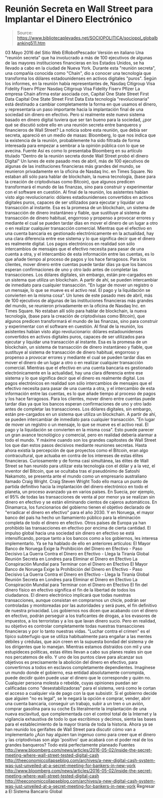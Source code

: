 # Reunión Secreta en Wall Street para Implantar el Dinero Electrónico

> Source: https://www.bibliotecapleyades.net/SOCIOPOLITICA/sociopol_globalbanking511.htm

03 Mayo 2016
del Sitio Web ElRobotPescador
Versión en italiano
Una "reunión secreta" que ha involucrado a más de 100 ejecutivos de algunas de las mayores instituciones financieras en los Estados Unidos, se ha llevado a cabo en la ciudad de Nueva York. Durante esta "reunión secreta", una compañía conocida como "Chain", dio a conocer una tecnología que transforma los dólares estadounidenses en activos digitales "puros". Según los informes, en la reunión había representantes de,
Nasdaq Citigroup Visa Fidelity Fiserv Pfizer
Nasdaq
Citigroup
Visa
Fidelity
Fiserv
Pfizer
La empresa Chain afirma estar asociada con,
Capital One State Street First Data
Capital One
State Street
First Data
Esta tecnología "revolucionaria" está destinado a cambiar completamente la forma en que usamos el dinero, y representaría un paso importante hacia la implantación final de una sociedad sin dinero en efectivo. Pero si realmente este nuevo sistema basado en dinero digital tuviera que ser tan bueno para la sociedad, ¿por qué se discutió sobre ello en una reunión secreta entre banqueros y financieros de Wall Street? La noticia sobre esta reunión, que debía ser secreta, apareció en un medio de masas:
Bloomberg, lo que nos indica que la existencia de la reunión, probablemente ha sido filtrada de forma interesada para empezar a sembrar a la opinión pública con lo que se avecina.
Fuente
Así es como lo presentaba Bloomberg en su artículo titulado "Dentro de la reunión secreta donde Wall Street probó el dinero Digital"
Un lunes de este pasado mes de abril, más de 100 ejecutivos de algunas de las instituciones financieras más grandes del mundo, se reunieron privadamente en la oficina de Nasdaq Inc. en Times Square. No estaban allí sólo para hablar de blockchain, la nueva tecnología, (base para la creación de criptodivisas como Bitcoin), que algunos predicen transformará el mundo de las finanzas, sino para construir y experimentar con el software en cuestión. Al final de la reunión, los asistentes habían visto algo revolucionario: dólares estadounidenses convertidos en activos digitales puros, capaces de ser utilizados para ejecutar y liquidar una transacción al instante. Esa es la promesa de un blockchain, un sistema de transacción de dinero instantáneo y fiable, que sustituye al sistema de transacción de dinero habitual, engorroso y propenso a provocar errores y mediante el cual se pueden tardar días en mover el dinero de un lugar a otro o en realizar cualquier transacción comercial. Mientras que el efectivo en una cuenta bancaria es gestionado electrónicamente en la actualidad, hay una clara diferencia entre ese sistema y lo que significa decir que el dinero es realmente digital. Los pagos electrónicos en realidad son sólo intercambios de mensajes que el efectivo necesita para pasar de una cuenta a otra, y el intercambio de esta información entre las cuentas, es lo que añade tiempo al proceso de pagos y los hace farragosos. Para los clientes, mover dinero entre cuentas puede tardar días ya que los bancos esperan confirmaciones de uno y otro lado antes de completar las transacciones. Los dólares digitales, sin embargo, están pre-cargados en un sistema que utiliza un blockchain. A partir de ahí, se pueden intercambiar de inmediato para cualquier transacción. "En lugar de mover un registro o un mensaje, lo que se mueve es el activo real. El pago y la liquidación se convierten en la misma cosa".
Un lunes de este pasado mes de abril, más de 100 ejecutivos de algunas de las instituciones financieras más grandes del mundo, se reunieron privadamente en la oficina de Nasdaq Inc. en Times Square.
No estaban allí sólo para hablar de blockchain, la nueva tecnología, (base para la creación de criptodivisas como Bitcoin), que algunos predicen transformará el mundo de las finanzas, sino para construir y experimentar con el software en cuestión. Al final de la reunión, los asistentes habían visto algo revolucionario:
dólares estadounidenses convertidos en activos digitales puros, capaces de ser utilizados para ejecutar y liquidar una transacción al instante.
Esa es la promesa de un blockchain, un sistema de transacción de dinero instantáneo y fiable, que sustituye al sistema de transacción de dinero habitual, engorroso y propenso a provocar errores y mediante el cual se pueden tardar días en mover el dinero de un lugar a otro o en realizar cualquier transacción comercial. Mientras que el efectivo en una cuenta bancaria es gestionado electrónicamente en la actualidad, hay una clara diferencia entre ese sistema y lo que significa decir que el dinero es realmente digital. Los pagos electrónicos en realidad son sólo intercambios de mensajes que el efectivo necesita para pasar de una cuenta a otra, y el intercambio de esta información entre las cuentas, es lo que añade tiempo al proceso de pagos y los hace farragosos.
Para los clientes, mover dinero entre cuentas puede tardar días ya que los bancos esperan confirmaciones de uno y otro lado antes de completar las transacciones.
Los dólares digitales, sin embargo, están pre-cargados en un sistema que utiliza un blockchain.
A partir de ahí, se pueden intercambiar de inmediato para cualquier transacción.
"En lugar de mover un registro o un mensaje, lo que se mueve es el activo real. El pago y la liquidación se convierten en la misma cosa".
Esto puede parecer un gran avance tecnológico y comercial, pero en realidad debería alarmar a todo el mundo. Y máxime cuando son los grandes capitostes de Wall Street los que dan estos pasos decisivos mediante reuniones secretas.
Hasta ahora existía la percepción de que proyectos como el Bitcoin, eran algo contracultural, que actuaba en contra de los intereses de estas élites financieras. Curiosamente y de forma casi simultánea, las élites de Wall Street se han reunido para utilizar esta tecnología con el dólar y a la vez, el inventor del Bitcoin, que se ocultaba tras el pseudónimo de Satoshi Nakamoto, se presenta ante el mundo como un empresario australiano llamado Craig Wright.
Craig Steven Wright
Todo ello marca un punto de partida definitivo hacia la implantación del dinero electrónico en todo el planeta, un proceso avanzado ya en varios países. En Suecia, por ejemplo, el 95% de todas las transacciones de venta al por menor ya se realizan sin dinero en efectivo y se están eliminando cientos de cajeros automáticos.
En Dinamarca, los funcionarios del gobierno tienen el objetivo declarado de "erradicar el dinero en efectivo" para el año 2030. Y en Noruega, el mayor banco del país ha hecho un llamamiento público para la eliminación completa de todo el dinero en efectivo. Otros países de Europa ya han prohibido las transacciones en efectivo por encima de cierta cantidad.
El impulso global hacia una sociedad sin dinero en efectivo se está intensificando, porque tanto a los bancos como a los gobiernos, les interesa implementarlo. Ya se ha hablado de ello en anteriores artículos:
El Mayor Banco de Noruega Exige la Prohibición del Dinero en Efectivo - Paso Decisivo La Guerra Contra el Dinero en Efectivo - Llega la Tiranía Global Reunión Secreta en Londres para Eliminar el Dinero en Efectivo La Conspiración Mundial para Terminar con el Dinero en Efectivo
El Mayor Banco de Noruega Exige la Prohibición del Dinero en Efectivo - Paso Decisivo
La Guerra Contra el Dinero en Efectivo - Llega la Tiranía Global
Reunión Secreta en Londres para Eliminar el Dinero en Efectivo
La Conspiración Mundial para Terminar con el Dinero en Efectivo
El fin del dinero físico en efectivo significa el fin de la libertad de todos los ciudadanos. El dinero electrónico implicará que todas nuestras transacciones, aunque consistan en comprarnos un chicle, podrán ser controladas y monitoreadas por las autoridades y será pues, el fin definitivo de nuestra privacidad. Los gobiernos nos dicen que acabando con el dinero en efectivo, podrán perseguir a los traficantes de drogas, a los evasores de impuestos, a los terroristas y a los que lavan dinero sucio.
Pero en realidad, su objetivo es controlar completamente todas nuestras transacciones financieras y por lo tanto nuestras vidas.
"Luchar contra el crimen" es el típico subterfugio que se utiliza habitualmente para engañar a las mentes débiles y crédulas, que aún creen en la supuesta bondad del sistema y de los dirigentes que lo manejan.
Mientras estamos distraídos con mil y una estupideces políticas, estas élites llevan a cabo sus planes reales sin que nos percatemos de ello. Y uno de los puntos clave para alcanzar sus objetivos es precisamente la abolición del dinero en efectivo, para convertirnos a todos en esclavos completamente dependientes. Imagínese un mundo donde el gobierno, esa entidad absolutamente corrompida, puede decidir quién puede usar el dinero que le corresponde y quién no. Cualquier persona molesta o rebelde, cuyas opiniones puedan ser calificadas como "desestabilizadoras" para el sistema, verá como le cortan el acceso a cualquier vía de pago con la que subsistir. Si el gobierno decide que alguien "no es legal", se le negará la opción e comprar, vender, abrir una cuenta bancaria, conseguir un trabajo, subir a un tren o un avión, comprar gasolina para su coche Es literalmente la implantación de una nueva esclavitud, que complementada con el control total de la Internet y la vigilancia exhaustiva de todo lo que escribimos y decimos, sienta las bases para el establecimiento de la mayor tiranía de toda la historia.
Ahora ya se han reunido los gerifaltes de Wall Street para discutir cómo van a implementarlo ¿Aún hay alguien tan ingenuo como para creer que el dinero y las criptodivisas son algo 'positivo' que acabará con el poder real de los grandes banqueros? Todo está perfectamente planeado
Fuentes
http://www.bloomberg.com/news/articles/2016-05-02/inside-the-secret-meeting-where-wall-street-tested-digital-cash http://theeconomiccollapseblog.com/archives/a-new-digital-cash-system-was-just-unveiled-at-a-secret-meeting-for-bankers-in-new-york
http://www.bloomberg.com/news/articles/2016-05-02/inside-the-secret-meeting-where-wall-street-tested-digital-cash
http://theeconomiccollapseblog.com/archives/a-new-digital-cash-system-was-just-unveiled-at-a-secret-meeting-for-bankers-in-new-york
Regresar a El Sistema Bancario Global
